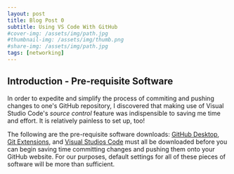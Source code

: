 ```yaml
---
layout: post
title: Blog Post 0
subtitle: Using VS Code With GitHub
#cover-img: /assets/img/path.jpg
#thumbnail-img: /assets/img/thumb.png
#share-img: /assets/img/path.jpg
tags: [networking]
---
```


## Introduction - Pre-requisite Software

In order to expedite and simplify the process of commiting and pushing changes to one's GitHub repository, I discovered that making use of Visual Studio Code's _source control_ feature was indispensible to saving me time and effort. It is relatively painless to set up, too! 

The following are the pre-requisite software downloads: [GitHub Desktop](https://desktop.github.com/), [Git Extensions](https://git-scm.com/downloads), and [Visual Studios Code](https://code.visualstudio.com/download) must all be downloaded before you can begin saving time committing changes and pushing them onto your GitHub website. For our purposes, default settings for all of these pieces of software will be more than sufficient. 
